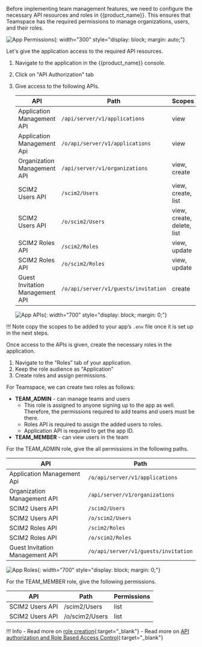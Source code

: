
Before implementing team management features, we need to configure the necessary API resources and roles in {{product_name}}. This ensures that Teamspace has the required permissions to manage organizations, users, and their roles.

![App Permissions]({{base_path}}/assets/img/complete-guides/nextjs-b2b/image6.png){: width="300" style="display: block; margin: auto;"}  

Let's give the application access to the required API resources.

1. Navigate to the application in the {{product_name}} console.
2. Click on "API Authorization" tab
3. Give access to the following APIs.

    | API                             | Path                                 | Scopes               |
    | ------------------------------- | ------------------------------------ | -------------------- |
    | Application Management API      | `/api/server/v1/applications`        | view                 |
    | Application Management Api      | `/o/api/server/v1/applications`      | view                 |
    | Organization Management API     | `/api/server/v1/organizations`       | view, create         |
    | SCIM2 Users API                 | `/scim2/Users`                       | view, create, list   |
    | SCIM2 Users API                 | `/o/scim2/Users`                     | view, create, delete, list |
    | SCIM2 Roles API                 | `/scim2/Roles`                       | view, update         |
    | SCIM2 Roles API                 | `/o/scim2/Roles`                     | view, update         |
    | Guest Invitation Management API | `/o/api/server/v1/guests/invitation` | create               |

    ![App APIs]({{base_path}}/assets/img/complete-guides/nextjs-b2b/image7.png){: width="700" style="display: block; margin: 0;"}  

!!! Note
    copy the scopes to be added to your app’s `.env` file once it is set up in the next steps.

Once access to the APIs is given, create the necessary roles in the application.

1. Navigate to the “Roles” tab of your application.
2. Keep the role audience as "Application"
3. Create roles and assign permissions.

For Teamspace, we can create two roles as follows:

- **TEAM_ADMIN** - can manage teams and users
  - This role is assigned to anyone signing up to the app as well. Therefore, the permissions required to add teams and users must be there.
  - Roles API is required to assign the added users to roles.
  - Application API is required to get the app ID.
- **TEAM_MEMBER** - can view users in the team

For the TEAM_ADMIN role, give the all permissions in the following paths.

| API                             | Path                                 |
| ------------------------------- | ------------------------------------ |
| Application Management Api      | `/o/api/server/v1/applications`      |
| Organization Management API     | `/api/server/v1/organizations`       |
| SCIM2 Users API                 | `/scim2/Users`                       |
| SCIM2 Users API                 | `/o/scim2/Users`                     |
| SCIM2 Roles API                 | `/scim2/Roles`                       |
| SCIM2 Roles API                 | `/o/scim2/Roles`                     |
| Guest Invitation Management API | `/o/api/server/v1/guests/invitation` |

![App Roles]({{base_path}}/assets/img/complete-guides/nextjs-b2b/image8.png){: width="700" style="display: block; margin: 0;"}  

For the TEAM_MEMBER role, give the following permissions.

| API                             | Path                                 | Permissions |
| ------------------------------- | ------------------------------------ |--------------|
| SCIM2 Users API	| /scim2/Users	| list |
| SCIM2 Users API	| /o/scim2/Users	| list |

!!! Info
    - Read more on [role creation]({{base_path}}/guides/users/manage-roles/#create-a-role){:target="\_blank"}
    - Read more on [API authorization and Role Based Access Control]({{base_path}}/guides/authorization/api-authorization/api-authorization/){:target="\_blank"}
